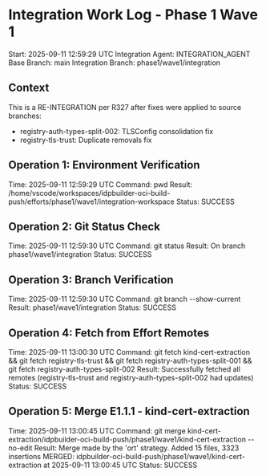 # Integration Work Log - Phase 1 Wave 1
Start: 2025-09-11 12:59:29 UTC
Integration Agent: INTEGRATION_AGENT
Base Branch: main
Integration Branch: phase1/wave1/integration

## Context
This is a RE-INTEGRATION per R327 after fixes were applied to source branches:
- registry-auth-types-split-002: TLSConfig consolidation fix
- registry-tls-trust: Duplicate removals fix

## Operation 1: Environment Verification
Time: 2025-09-11 12:59:29 UTC
Command: pwd
Result: /home/vscode/workspaces/idpbuilder-oci-build-push/efforts/phase1/wave1/integration-workspace
Status: SUCCESS

## Operation 2: Git Status Check
Time: 2025-09-11 12:59:30 UTC
Command: git status
Result: On branch phase1/wave1/integration
Status: SUCCESS

## Operation 3: Branch Verification
Time: 2025-09-11 12:59:30 UTC
Command: git branch --show-current
Result: phase1/wave1/integration
Status: SUCCESS

## Operation 4: Fetch from Effort Remotes
Time: 2025-09-11 13:00:30 UTC
Command: git fetch kind-cert-extraction && git fetch registry-tls-trust && git fetch registry-auth-types-split-001 && git fetch registry-auth-types-split-002
Result: Successfully fetched all remotes (registry-tls-trust and registry-auth-types-split-002 had updates)
Status: SUCCESS

## Operation 5: Merge E1.1.1 - kind-cert-extraction
Time: 2025-09-11 13:00:45 UTC
Command: git merge kind-cert-extraction/idpbuilder-oci-build-push/phase1/wave1/kind-cert-extraction --no-edit
Result: Merge made by the 'ort' strategy. Added 15 files, 3323 insertions
MERGED: idpbuilder-oci-build-push/phase1/wave1/kind-cert-extraction at 2025-09-11 13:00:45 UTC
Status: SUCCESS